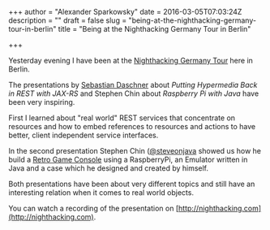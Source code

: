 +++
author = "Alexander Sparkowsky"
date = 2016-03-05T07:03:24Z
description = ""
draft = false
slug = "being-at-the-nighthacking-germany-tour-in-berlin"
title = "Being at the Nighthacking Germany Tour in Berlin"

+++

Yesterday evening I have been at the [Nighthacking Germany Tour](https://blogs.oracle.com/java/entry/nighthacking_germany_tour) here in Berlin.

The presentations by [Sebastian Daschner](https://blog.sebastian-daschner.com) about _Putting Hypermedia Back in REST with JAX-RS_ and Stephen Chin about _Raspberry Pi with Java_ have been very inspiring.

First I learned about "real world" REST services that concentrate on resources and how to embed references to resources and actions to have better, client independent service interfaces.

In the second presentation Stephen Chin ([@steveonjava](https://twitter.com/steveonjava) showed us how he build a [Retro Game Console]() using a RaspberryPi, an Emulator written in Java and a case which he designed and created by himself.

Both presentations have been about very different topics and still have an interesting relation when it comes to real world objects.

You can watch a recording of the presentation on [http://nighthacking.com](http://nighthacking.com).

